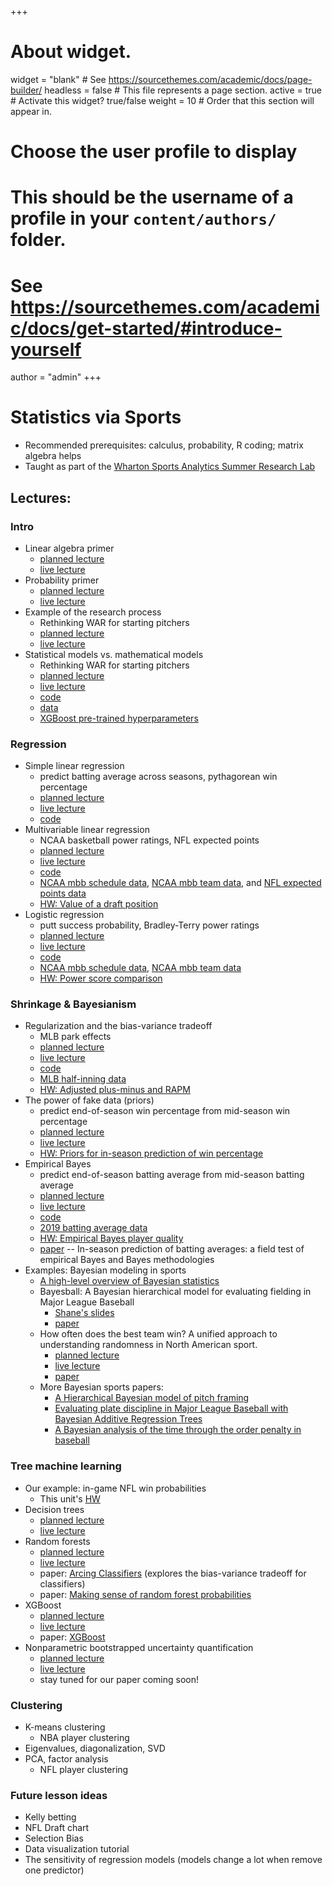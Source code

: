 +++
# About widget.
widget = "blank"  # See https://sourcethemes.com/academic/docs/page-builder/
headless = false  # This file represents a page section.
active = true  # Activate this widget? true/false
weight = 10  # Order that this section will appear in.

# Choose the user profile to display
# This should be the username of a profile in your `content/authors/` folder.
# See https://sourcethemes.com/academic/docs/get-started/#introduce-yourself
author = "admin"
+++

# Statistics via Sports

* Recommended prerequisites: calculus, probability, R coding; matrix algebra helps
* Taught as part of the [Wharton Sports Analytics Summer Research Lab](https://wsb.wharton.upenn.edu/sports-analytics-summer-research-lab/)

## Lectures:

### Intro
* Linear algebra primer
    * [planned lecture](/pdf/lab/planned_lectures_2023/linear_algebra_primer.pdf)
    * [live lecture](/pdf/lab/live_lectures_2023/linear_algebra_primer.pdf)
* Probability primer
    * [planned lecture](/pdf/lab/planned_lectures_2023/probability_primer.pdf)
    * [live lecture](/pdf/lab/live_lectures_2023/probability_primer.pdf)
* Example of the research process
    * Rethinking WAR for starting pitchers
    * [planned lecture](/pdf/lab/planned_lectures_2023/example_of_the_research_process.pdf)
    * [live lecture](/pdf/lab/live_lectures_2023/example_of_the_research_process.pdf)
* Statistical models vs. mathematical models
    * Rethinking WAR for starting pitchers
    * [planned lecture](/pdf/lab/planned_lectures_2023/mathematical_vs_statistical_models.pdf)
    * [live lecture](/pdf/lab/live_lectures_2023/mathematical_vs_statistical_models.pdf)
    * [code](/pdf/lab/code/fitting_f_grid.R)
    * [data](/pdf/lab/code/data/df_f_grid.csv)
    * [XGBoost pre-trained hyperparameters](/pdf/lab/code/data/xgb_f_grid_params.yaml)
    
### Regression
* Simple linear regression
    * predict batting average across seasons, pythagorean win percentage
    * [planned lecture](/pdf/lab/planned_lectures_2023/simple_linear_regression.pdf)
    * [live lecture](/pdf/lab/live_lectures_2023/simple_linear_regression.pdf)
    * [code](/pdf/lab/code/simple_linear_regression.R)
* Multivariable linear regression
    * NCAA basketball power ratings, NFL expected points 
    * [planned lecture](/pdf/lab/planned_lectures_2023/multivariable_linear_regression.pdf)
    * [live lecture](/pdf/lab/live_lectures_2023/multivariable_linear_regression.pdf)
    * [code](/pdf/lab/code/multivariable_linear_regression.R)
    * [NCAA mbb schedule data](/pdf/lab/code/data/MRegularSeasonCompactResults.csv), [NCAA mbb team data](/pdf/lab/code/data/MTeams.csv), and [NFL expected points data](/pdf/lab/code/data/data_ep_2015_2019.csv)
    * [HW: Value of a draft position](/pdf/lab/hws_2023/hw_draft_position.pdf)
* Logistic regression
    * putt success probability, Bradley-Terry power ratings
    * [planned lecture](/pdf/lab/planned_lectures_2023/logistic_regression.pdf)
    * [live lecture](/pdf/lab/live_lectures_2023/logistic_regression.pdf)
    * [code](/pdf/lab/code/logistic_regression.R)
    * [NCAA mbb schedule data](/pdf/lab/code/data/MRegularSeasonCompactResults.csv), [NCAA mbb team data](/pdf/lab/code/data/MTeams.csv)
    * [HW: Power score comparison](/pdf/lab/hws_2023/hw_power_scores.pdf)
    
### Shrinkage & Bayesianism
* Regularization and the bias-variance tradeoff
    * MLB park effects
    * [planned lecture](/pdf/lab/planned_lectures_2023/regularization_and_the_bias_variance_tradeoff.pdf)
    * [live lecture](/pdf/lab/live_lectures_2023/regularization_and_the_bias_variance_tradeoff.pdf)
    * [code](/pdf/lab/code/regularization_and_the_bias_variance_tradeoff.R)
    * [MLB half-inning data](/pdf/lab/code/data/park_df.csv)
    * [HW: Adjusted plus-minus and RAPM](/pdf/lab/hws_2023/hw_APM_RAPM.pdf)
* The power of fake data (priors)
    * predict end-of-season win percentage from mid-season win percentage
    * [planned lecture](/pdf/lab/planned_lectures_2023/the_power_of_fake_data.pdf)
    * [live lecture](/pdf/lab/live_lectures_2023/the_power_of_fake_data.pdf)
    * [HW: Priors for in-season prediction of win percentage](/pdf/lab/hws_2023/hw_prior_WP.pdf)
* Empirical Bayes
    * predict end-of-season batting average from mid-season batting average
    * [planned lecture](/pdf/lab/planned_lectures_2023/empirical_bayes.pdf)
    * [live lecture](/pdf/lab/live_lectures_2023/empirical_bayes.pdf)
    * [code](/pdf/lab/code/empirical_bayes.R)
    * [2019 batting average data](/pdf/lab/code/data/df_in_season_pred_BA_2019.csv)
    * [HW: Empirical Bayes player quality](/pdf/lab/hws_2023/hw_emp_bayes_player_quality.pdf)
    * [paper](/pdf/statistics_in_sports_papers/Brown2008.pdf) -- In-season prediction of batting averages: a field test of empirical Bayes and Bayes methodologies
* Examples: Bayesian modeling in sports
    * [A high-level overview of Bayesian statistics](/pdf/lab/planned_lectures_2023/bayesian_high_level_overview.pdf)
    * Bayesball: A Bayesian hierarchical model for evaluating fielding in Major League Baseball
        * [Shane's slides](/pdf/statistics_in_sports_papers/shane_lab_slides_2023.pdf)
        * [paper](/pdf/statistics_in_sports_papers/bayesball_hierarchical_fielding.pdf)
    * How often does the best team win? A unified approach to understanding randomness in North American sport.
        * [planned lecture](/pdf/lab/planned_lectures_2023/randomness_across_sports.pdf)
        * [live lecture]()
        * [paper](/pdf/statistics_in_sports_papers/lopez_2018.pdf)
    * More Bayesian sports papers:
        * [A Hierarchical Bayesian model of pitch framing](/pdf/statistics_in_sports_papers/bayesball_hierarchical_pitch_framing.pdf)
        * [Evaluating plate discipline in Major League Baseball with Bayesian Additive Regression Trees ](/pdf/statistics_in_sports_papers/bayesball_plate_discipline_bart.pdf)
        * [A Bayesian analysis of the time through the order penalty in baseball](https://arxiv.org/abs/2210.06724)      
        
### Tree machine learning
* Our example: in-game NFL win probabilities
    * This unit's [HW](/pdf/lab/hws_2023/)
* Decision trees
    * [planned lecture](/pdf/lab/planned_lectures_2023/decision_trees.pdf)
    * [live lecture](/pdf/lab/live_lectures_2023/)
* Random forests
    * [planned lecture](/pdf/lab/planned_lectures_2023/Random_Forests.pdf)
    * [live lecture](/pdf/lab/live_lectures_2023/)
    * paper: [Arcing Classifiers](/pdf/statistics_in_sports_papers/Breiman_arcing_classifiers.pdf) (explores the bias-variance tradeoff for classifiers)
    * paper: [Making sense of random forest probabilities](/pdf/statistics_in_sports_papers/making_sense_of_random_forest_probabilities.pdf)
* XGBoost
    * [planned lecture](/pdf/lab/planned_lectures_2023/)
    * [live lecture](/pdf/lab/live_lectures_2023/)
    * paper: [XGBoost](/pdf/statistics_in_sports_papers/xgboost_chen_guestrin_2016.pdf)
* Nonparametric bootstrapped uncertainty quantification 
    * [planned lecture](/pdf/lab/planned_lectures_2023/)
    * [live lecture](/pdf/lab/live_lectures_2023/)
    * stay tuned for our paper coming soon!
    
### Clustering
* K-means clustering
    * NBA player clustering
* Eigenvalues, diagonalization, SVD
* PCA, factor analysis
    * NFL player clustering

### Future lesson ideas
* Kelly betting
* NFL Draft chart
* Selection Bias
* Data visualization tutorial
* The sensitivity of regression models (models change a lot when remove one predictor)








